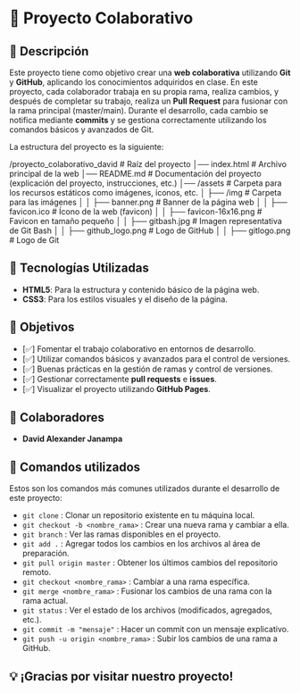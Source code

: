 # 📌 Proyecto Colaborativo

## 📖 Descripción

Este proyecto tiene como objetivo crear una **web colaborativa** utilizando **Git** y **GitHub**, aplicando los conocimientos adquiridos en clase. En este proyecto, cada colaborador trabaja en su propia rama, realiza cambios, y después de completar su trabajo, realiza un **Pull Request** para fusionar con la rama principal (master/main). Durante el desarrollo, cada cambio se notifica mediante **commits** y se gestiona correctamente utilizando los comandos básicos y avanzados de Git.

La estructura del proyecto es la siguiente:

/proyecto_colaborativo_david # Raíz del proyecto │── index.html # Archivo principal de la web │── README.md # Documentación del proyecto (explicación del proyecto, instrucciones, etc.) │── /assets # Carpeta para los recursos estáticos como imágenes, iconos, etc. │ ├── /img # Carpeta para las imágenes │ │ ├── banner.png # Banner de la página web │ │ ├── favicon.ico # Ícono de la web (favicon) │ │ ├── favicon-16x16.png # Favicon en tamaño pequeño │ │ ├── gitbash.jpg # Imagen representativa de Git Bash │ │ ├── github_logo.png # Logo de GitHub │ │ ├── gitlogo.png # Logo de Git


## 🚀 Tecnologías Utilizadas

- **HTML5**: Para la estructura y contenido básico de la página web.
- **CSS3**: Para los estilos visuales y el diseño de la página.

## 🎯 Objetivos

- [✅] Fomentar el trabajo colaborativo en entornos de desarrollo.
- [✅] Utilizar comandos básicos y avanzados para el control de versiones.
- [✅] Buenas prácticas en la gestión de ramas y control de versiones.
- [✅] Gestionar correctamente **pull requests** e **issues**.
- [✅] Visualizar el proyecto utilizando **GitHub Pages**.

## 👥 Colaboradores

- **David Alexander Janampa**

## 📝 Comandos utilizados

Estos son los comandos más comunes utilizados durante el desarrollo de este proyecto:

- `git clone` : Clonar un repositorio existente en tu máquina local.
- `git checkout -b <nombre_rama>` : Crear una nueva rama y cambiar a ella.
- `git branch` : Ver las ramas disponibles en el proyecto.
- `git add .` : Agregar todos los cambios en los archivos al área de preparación.
- `git pull origin master` : Obtener los últimos cambios del repositorio remoto.
- `git checkout <nombre_rama>` : Cambiar a una rama específica.
- `git merge <nombre_rama>` : Fusionar los cambios de una rama con la rama actual.
- `git status` : Ver el estado de los archivos (modificados, agregados, etc.).
- `git commit -m "mensaje"` : Hacer un commit con un mensaje explicativo.
- `git push -u origin <nombre_rama>` : Subir los cambios de una rama a GitHub.

## 💡 ¡Gracias por visitar nuestro proyecto!
